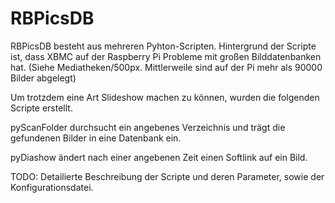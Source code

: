 RBPicsDB
========
RBPicsDB besteht aus mehreren Pyhton-Scripten.
Hintergrund der Scripte ist, dass XBMC auf der Raspberry Pi Probleme mit großen Bilddatenbanken hat.
(Siehe Mediatheken/500px. Mittlerweile sind auf der Pi mehr als 90000 Bilder abgelegt)

Um trotzdem eine Art Slideshow machen zu können, wurden die folgenden Scripte erstellt.

pyScanFolder durchsucht ein angebenes Verzeichnis und trägt die gefundenen Bilder in eine Datenbank ein.

pyDiashow ändert nach einer angebenen Zeit einen Softlink auf ein Bild.

TODO:
Detailierte Beschreibung der Scripte und deren Parameter, sowie der Konfigurationsdatei.
